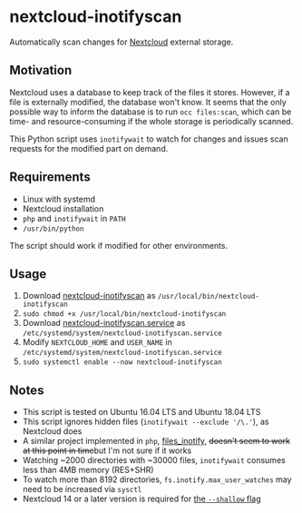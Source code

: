 # nextcloud-inotifyscan

Automatically scan changes for [Nextcloud](https://nextcloud.com/) external storage.

## Motivation

Nextcloud uses a database to keep track of the files it stores. However, if a file is externally modified, the database won't know. It seems that the only possible way to inform the database is to run `occ files:scan`, which can be time- and resource-consuming if the whole storage is periodically scanned.

This Python script uses `inotifywait` to watch for changes and issues scan requests for the modified part on demand.

## Requirements

+ Linux with systemd
+ Nextcloud installation
+ `php` and `inotifywait` in `PATH`
+ `/usr/bin/python`

The script should work if modified for other environments.

## Usage

1. Download [nextcloud-inotifyscan](nextcloud-inotifyscan) as `/usr/local/bin/nextcloud-inotifyscan`
2. `sudo chmod +x /usr/local/bin/nextcloud-inotifyscan`
3. Download [nextcloud-inotifyscan.service](nextcloud-inotifyscan.service) as `/etc/systemd/system/nextcloud-inotifyscan.service`
4. Modify `NEXTCLOUD_HOME` and `USER_NAME` in `/etc/systemd/system/nextcloud-inotifyscan.service`
5. `sudo systemctl enable --now nextcloud-inotifyscan`

## Notes

+ This script is tested on Ubuntu 16.04 LTS and Ubuntu 18.04 LTS
+ This script ignores hidden files (`inotifywait --exclude '/\.'`), as Nextcloud does
+ A similar project implemented in `php`, [files_inotify](https://github.com/icewind1991/files_inotify), ~~doesn't seem to work at this point in time~~but I'm not sure if it works
+ Watching ~2000 directories with ~30000 files, `inotifywait` consumes less than 4MB memory (RES+SHR)
+ To watch more than 8192 directories, `fs.inotify.max_user_watches` may need to be increased via `sysctl`
+ Nextcloud 14 or a later version is required for [the `--shallow` flag](https://github.com/nextcloud/server/pull/9526)
